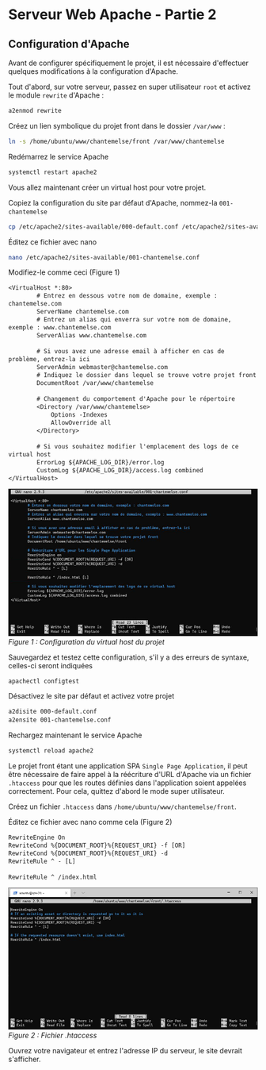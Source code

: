 # Serveur Web Apache - Partie 2

## Configuration d'Apache

Avant de configurer spécifiquement le projet, il est nécessaire d'effectuer quelques modifications à la configuration d'Apache.

Tout d'abord, sur votre serveur, passez en super utilisateur `root` et activez le module `rewrite` d'Apache :
``` bash
a2enmod rewrite
``` 

Créez un lien symbolique du projet front dans le dossier `/var/www` :
``` bash
ln -s /home/ubuntu/www/chantemelse/front /var/www/chantemelse
``` 

Redémarrez le service Apache 
``` bash
systemctl restart apache2
``` 

Vous allez maintenant créer un virtual host pour votre projet.

Copiez la configuration du site par défaut d'Apache, nommez-la `001-chantemelse`
``` bash
cp /etc/apache2/sites-available/000-default.conf /etc/apache2/sites-available/001-chantemelse.conf
``` 

Éditez ce fichier avec nano
``` bash
nano /etc/apache2/sites-available/001-chantemelse.conf
``` 

Modifiez-le comme ceci (Figure 1)
``` markup
<VirtualHost *:80>
        # Entrez en dessous votre nom de domaine, exemple : chantemelse.com
        ServerName chantemelse.com 
        # Entrez un alias qui enverra sur votre nom de domaine, exemple : www.chantemelse.com
        ServerAlias www.chantemelse.com
        
        # Si vous avez une adresse email à afficher en cas de problème, entrez-la ici
        ServerAdmin webmaster@chantemelse.com  
        # Indiquez le dossier dans lequel se trouve votre projet front
        DocumentRoot /var/www/chantemelse

        # Changement du comportement d'Apache pour le répertoire
        <Directory /var/www/chantemelse>
            Options -Indexes
            AllowOverride all
        </Directory>

        # Si vous souhaitez modifier l'emplacement des logs de ce virtual host
        ErrorLog ${APACHE_LOG_DIR}/error.log
        CustomLog ${APACHE_LOG_DIR}/access.log combined
</VirtualHost>
``` 

![Configuration du virtual host du projet](./images/web_server_part_two_virtual_host.jpg)
*Figure 1 : Configuration du virtual host du projet*

Sauvegardez et testez cette configuration, s'il y a des erreurs de syntaxe, celles-ci seront indiquées
``` bash
apachectl configtest
``` 

Désactivez le site par défaut et activez votre projet
``` bash
a2disite 000-default.conf
a2ensite 001-chantemelse.conf
``` 

Rechargez maintenant le service Apache 
``` bash
systemctl reload apache2
``` 

Le projet front étant une application SPA `Single Page Application`, il peut être nécessaire de faire appel à la réécriture d'URL d'Apache via un fichier `.htaccess` pour que les routes définies dans l'application soient appelées correctement.
Pour cela, quittez d'abord le mode super utilisateur. 

Créez un fichier `.htaccess` dans `/home/ubuntu/www/chantemelse/front`.

Éditez ce fichier avec nano comme cela (Figure 2)
```
RewriteEngine On
RewriteCond %{DOCUMENT_ROOT}%{REQUEST_URI} -f [OR]
RewriteCond %{DOCUMENT_ROOT}%{REQUEST_URI} -d
RewriteRule ^ - [L]

RewriteRule ^ /index.html
``` 

![Fichier .htaccess](./images/web_server_part_two_htaccess.jpg)
*Figure 2 : Fichier .htaccess*

Ouvrez votre navigateur et entrez l'adresse IP du serveur, le site devrait s'afficher.
